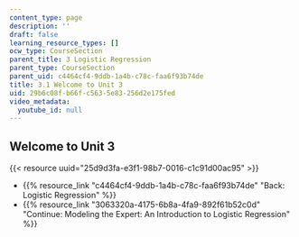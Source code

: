 ```yaml
---
content_type: page
description: ''
draft: false
learning_resource_types: []
ocw_type: CourseSection
parent_title: 3 Logistic Regression
parent_type: CourseSection
parent_uid: c4464cf4-9ddb-1a4b-c78c-faa6f93b74de
title: 3.1 Welcome to Unit 3
uid: 29b6c08f-b66f-c563-5e83-256d2e175fed
video_metadata:
  youtube_id: null
---
```

## Welcome to Unit 3

{{< resource uuid="25d9d3fa-e3f1-98b7-0016-c1c91d00ac95" >}}

- {{% resource_link "c4464cf4-9ddb-1a4b-c78c-faa6f93b74de" "Back: Logistic Regression" %}}
- {{% resource_link "3063320a-4175-6b8a-4fa9-892f61b52c0d" "Continue: Modeling the Expert: An Introduction to Logistic Regression" %}}